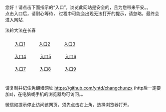 您好！请点击下面指示的“入口”，浏览此网站是安全的，且为您带来平安。。 <br/>
点击入口后，请耐心等待， 过程中可能会出现无法打开的提示，请忽略，最终会进入网站. </br>

法轮大法在长春<br/>
<div style="padding:10px"><a style="margin:20px" target="_blank" href="https://doj61gb25inwh.cloudfront.net/2Qpsp?xrqjuxuu" id="ccLink1" rel="nofollow">入口1</a> <a target="_blank" style="margin:20px" href="https://d3h40w1ar4y4bm.cloudfront.net/2Qpsp?znzzj" id="ccLink2" rel="nofollow">入口2</a> <a style="margin:20px" target="_blank" href="https://du2vvnu1wot69.cloudfront.net/2Qpsp?uqfuqkr" id="ccLink3" rel="nofollow">入口3</a></div>

<div style="padding:10px" ><a style="margin:20px" target="_blank" href="https://doj61gb25inwh.cloudfront.net/2Qpsp?xrqjuxuu" id="ccLink4" rel="nofollow">入口4</a> <a style="margin:20px" href="https://d3h40w1ar4y4bm.cloudfront.net/2Qpsp?znzzj" target="_blank" id="ccLink5" rel="nofollow">入口5</a> <a style="margin:20px" href="https://du2vvnu1wot69.cloudfront.net/2Qpsp?uqfuqkr" target="_blank" id="ccLink6" rel="nofollow">入口6</a></div>

<div style="padding:10px"><a style="margin:20px" target="_blank" href="https://doj61gb25inwh.cloudfront.net/2Qpsp?xrqjuxuu" id="ccLink7" rel="nofollow">入口7</a> <a style="margin:20px" href="https://d3h40w1ar4y4bm.cloudfront.net/2Qpsp?znzzj" target="_blank" id="ccLink8" rel="nofollow">入口8</a> <a style="margin:20px" target="_blank" href="https://du2vvnu1wot69.cloudfront.net/2Qpsp?uqfuqkr" id="ccLink9" rel="nofollow">入口9</a></div>

<br/>



请复制并记住免翻墙网址 https://github.com/yntd/changchunzx (http后一定要加s)，在电脑或手机的浏览器均可访问。。<br/>

微信如提示停止访问该网页，须先点击右上角，选择浏览器打开。
